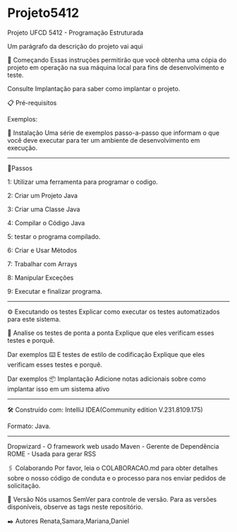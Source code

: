 # Projeto5412
Projeto UFCD 5412 - Programação Estruturada

Um parágrafo da descrição do projeto vai aqui

🚀 Começando
Essas instruções permitirão que você obtenha uma cópia do projeto em operação na sua máquina local para fins de desenvolvimento e teste.

Consulte Implantação para saber como implantar o projeto.

📋 Pré-requisitos


Exemplos:

🔧 Instalação
Uma série de exemplos passo-a-passo que informam o que você deve executar para ter um ambiente de desenvolvimento em execução.
_________________________________________
🧦Passos

1: Utilizar uma ferramenta para programar o codigo.

2: Criar um Projeto Java

3: Criar uma Classe Java

4: Compilar o Código Java

5: testar o programa compilado.

6: Criar e Usar Métodos

7: Trabalhar com Arrays

8: Manipular Exceções

9: Executar e finalizar programa.
__________________________________________

⚙️ Executando os testes
Explicar como executar os testes automatizados para este sistema.

🔩 Analise os testes de ponta a ponta
Explique que eles verificam esses testes e porquê.

Dar exemplos
⌨️ E testes de estilo de codificação
Explique que eles verificam esses testes e porquê.

Dar exemplos
📦 Implantação
Adicione notas adicionais sobre como implantar isso em um sistema ativo
__________________________________________
🛠️ Construído com:
IntelliJ IDEA(Community edition V.231.8109.175)

Formato: Java.
__________________________________________

Dropwizard - O framework web usado
Maven - Gerente de Dependência
ROME - Usada para gerar RSS

🖇️ Colaborando
Por favor, leia o COLABORACAO.md para obter detalhes sobre o nosso código de conduta e o processo para nos enviar pedidos de solicitação.

📌 Versão
Nós usamos SemVer para controle de versão. Para as versões disponíveis, observe as tags neste repositório.

✒️ Autores
Renata,Samara,Mariana,Daniel